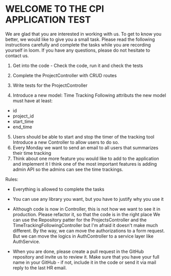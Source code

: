 # WELCOME TO THE CPI APPLICATION TEST

We are glad that you are interested in working with us. To get to know you better, we would like to give you a small
task. Please read the following instructions carefully and complete the tasks while you are recording yourself in loom.
If you have any questions, please do not hesitate to contact us.

1. Get into the code -
   Check the code, run it and check the tests

2. Complete the ProjectController with CRUD routes
3. Write tests for the ProjectController
4. Introduce a new model: Time Tracking Following attributs the new model must have at least:

- id
- project_id
- start_time
- end_time

5. Users should be able to start and stop the timer of the tracking tool Introduce a new Controller to allow users to do
   so.
6. Every Monday we want to send an email to all users that summarizes their time tracking
7. Think about one more feature you would like to add to the application and implement it
I think one of the most important features is adding admin API so the admins can see the time trackings.

Rules:

- Everything is allowed to complete the tasks
- You can use any library you want, but you have to justify why you use it
- Although code is now in Controller, this is not how we want to see it in production. Please refactor it, so that the
  code is in the right place
   We can use the Repository patter for the ProjectsController and the TimeTrackingFollowingController but I'm afraid it doesn't make much different. By the way, we can move the authorizations to a form request.
   But we can move the logics in AuthController to a service layer like AuthService.

- When you are done, please create a pull request in the GitHub repository and invite us to review it. Make sure that
  you have your full name in your GitHub - if not, include it in the code or send it via mail reply to the last HR
  email.
